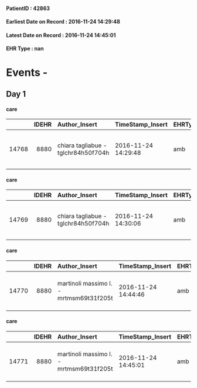 
#### PatientID : 42863
#### Earliest Date on Record : 2016-11-24 14:29:48
#### Latest Date on Record : 2016-11-24 14:45:01
#### EHR Type : nan

# Events - 

## Day 1

#### care
|       |   IDEHR | Author_Insert                       | TimeStamp_Insert    | EHRType   |   PatientID |   IDGESTIONE_AUSILI |   opt_annulla_consegna | ds_note_x             | dt_Ric_consegna     | opt_ausilio                                     |
|------:|--------:|:------------------------------------|:--------------------|:----------|------------:|--------------------:|-----------------------:|:----------------------|:--------------------|:------------------------------------------------|
| 14768 |    8880 | chiara tagliabue - tglchr84h50f704h | 2016-11-24 14:29:48 | amb       |       42863 |               14689 |                      0 | deliver luned√¨ 28/11 | 2016-11-24 00:00:00 | electronic articulated bed with side rails # 14 |

#### care
|       |   IDEHR | Author_Insert                       | TimeStamp_Insert    | EHRType   |   PatientID |   IDGESTIONE_AUSILI |   opt_annulla_consegna | ds_note_x             | dt_Ric_consegna     | opt_ausilio                             |
|------:|--------:|:------------------------------------|:--------------------|:----------|------------:|--------------------:|-----------------------:|:----------------------|:--------------------|:----------------------------------------|
| 14769 |    8880 | chiara tagliabue - tglchr84h50f704h | 2016-11-24 14:30:06 | amb       |       42863 |               14690 |                      0 | deliver luned√¨ 28/11 | 2016-11-24 00:00:00 | antid air mattress with compressor # 16 |

#### care
|       |   IDEHR | Author_Insert                           | TimeStamp_Insert    | EHRType   |   PatientID |   IDGESTIONE_AUSILI |   ds_ncons |   opt_annulla_consegna | ds_note_x             | dt_Ric_consegna     | dt_ric_cons_forn    | opt_ausilio                             |
|------:|--------:|:----------------------------------------|:--------------------|:----------|------------:|--------------------:|-----------:|-----------------------:|:----------------------|:--------------------|:--------------------|:----------------------------------------|
| 14770 |    8880 | martinoli massimo l. - mrtmsm69t31f205t | 2016-11-24 14:44:46 | amb       |       42863 |               14691 |      29175 |                      0 | deliver luned√¨ 28/11 | 2016-11-24 00:00:00 | 2016-11-24 00:00:00 | antid air mattress with compressor # 16 |

#### care
|       |   IDEHR | Author_Insert                           | TimeStamp_Insert    | EHRType   |   PatientID |   IDGESTIONE_AUSILI |   ds_ncons |   opt_annulla_consegna | ds_note_x             | dt_Ric_consegna     | dt_ric_cons_forn    | opt_ausilio                                     |
|------:|--------:|:----------------------------------------|:--------------------|:----------|------------:|--------------------:|-----------:|-----------------------:|:----------------------|:--------------------|:--------------------|:------------------------------------------------|
| 14771 |    8880 | martinoli massimo l. - mrtmsm69t31f205t | 2016-11-24 14:45:01 | amb       |       42863 |               14692 |      29175 |                      0 | deliver luned√¨ 28/11 | 2016-11-24 00:00:00 | 2016-11-24 00:00:00 | electronic articulated bed with side rails # 14 |


